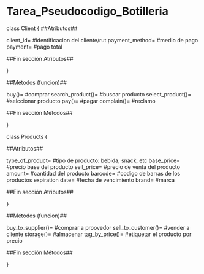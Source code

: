 # Tarea_Pseudocodigo_Botilleria
class Client {
##Atributos##

client_id= #identificacion del cliente/rut
payment_method= #medio de pago
payment= #pago total

##Fin sección Atributos##

}

##Métodos (funcion)##

buy()= #comprar 
search_product()= #buscar producto
select_product()= #selccionar producto
pay()= #pagar
complain()= #reclamo

##Fin sección Métodos##

}

class Products {

##Atributos##

type_of_product= #tipo de producto: bebida, snack, etc
base_price= #precio base del producto
sell_price= #precio de venta del producto
amount= #cantidad del producto
barcode= #codigo de barras de los productos
expiration date= #fecha de vencimiento
brand= #marca

##Fin sección Atributos##

}

##Métodos (funcion)##

buy_to_supplier()= #comprar a proovedor
sell_to_customer()= #vender a cliente
storage()= #almacenar
tag_by_price()= #etiquetar el producto por precio

##Fin sección Métodos##

}
